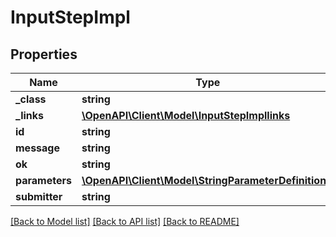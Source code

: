 # InputStepImpl

## Properties
Name | Type | Description | Notes
------------ | ------------- | ------------- | -------------
**_class** | **string** |  | [optional] 
**_links** | [**\OpenAPI\Client\Model\InputStepImpllinks**](InputStepImpllinks.md) |  | [optional] 
**id** | **string** |  | [optional] 
**message** | **string** |  | [optional] 
**ok** | **string** |  | [optional] 
**parameters** | [**\OpenAPI\Client\Model\StringParameterDefinition[]**](StringParameterDefinition.md) |  | [optional] 
**submitter** | **string** |  | [optional] 

[[Back to Model list]](../README.md#documentation-for-models) [[Back to API list]](../README.md#documentation-for-api-endpoints) [[Back to README]](../README.md)


